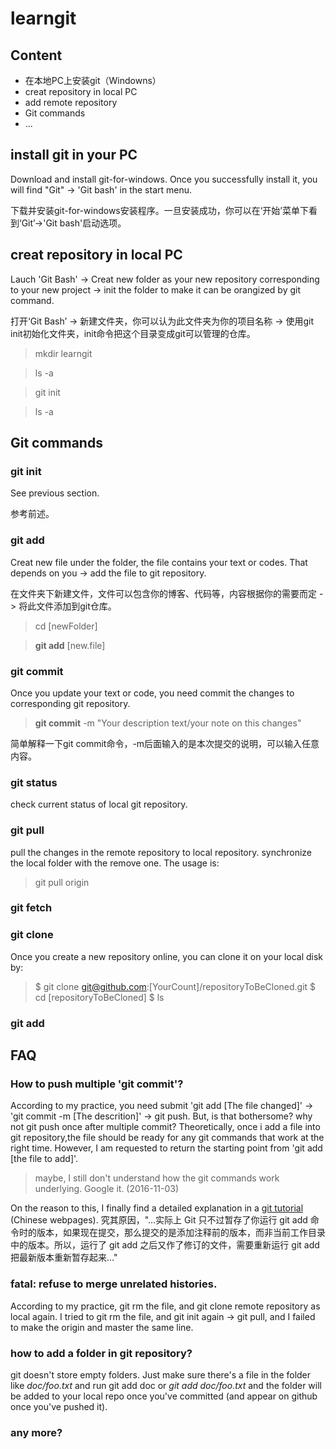 # learngit

## Content
- 在本地PC上安装git（Windowns）
- creat repository in local PC
- add remote repository 
- Git commands
- ...

## install git in your PC

Download and install git-for-windows. Once you successfully install it, you will find "Git" -> 'Git bash' in the start menu. 

下载并安装git-for-windows安装程序。一旦安装成功，你可以在‘开始’菜单下看到‘Git’->'Git bash'启动选项。

## creat repository in local PC

Lauch 'Git Bash' -> Creat new folder as your new repository corresponding to your new project -> init the folder to make it can be orangized by git command.

打开‘Git Bash’ -> 新建文件夹，你可以认为此文件夹为你的项目名称 -> 使用git init初始化文件夹，init命令把这个目录变成git可以管理的仓库。

> mkdir learngit

> ls -a

> git init

> ls -a


## Git commands

### git init

See previous section.

参考前述。

### git add

Creat new file under the folder, the file contains your text or codes. That depends on you -> add the file to git repository.

在文件夹下新建文件，文件可以包含你的博客、代码等，内容根据你的需要而定 -> 将此文件添加到git仓库。

> cd [newFolder]

> **git add** [new.file] 

### git commit

Once you update your text or code, you need commit the changes to corresponding git repository. 

> **git commit** -m "Your description text/your note on this changes"

简单解释一下git commit命令，-m后面输入的是本次提交的说明，可以输入任意内容。

### git status

check current status of local git repository.

### git pull

pull the changes in the remote repository to local repository. synchronize the local folder with the remove one. The usage is:
>git pull origin

### git fetch

### git clone

Once you create a new repository online, you can clone it on your local disk by:

> $ git clone git@github.com:[YourCount]/repositoryToBeCloned.git
> $ cd [repositoryToBeCloned]
> $ ls

### git add

## FAQ

### How to push multiple 'git commit'?

According to my practice, you need submit 'git add [The file changed]' -> 'git commit -m [The descrition]' -> git push. But, is that bothersome? why not git push once after multiple commit? Theoretically, once i add a file into git repository,the file should be ready for any git commands that work at the right time. However, I am requested to return the starting point from 'git add [the file to add]'. 

> maybe, I still don't understand how the git commands work underlying. Google it. (2016-11-03)

On the reason to this, I finally find a detailed explanation in a [git tutorial](https://git-scm.com/book/zh/v1/Git-%E5%9F%BA%E7%A1%80-%E8%AE%B0%E5%BD%95%E6%AF%8F%E6%AC%A1%E6%9B%B4%E6%96%B0%E5%88%B0%E4%BB%93%E5%BA%93) (Chinese webpages).
究其原因，"...实际上 Git 只不过暂存了你运行 git add 命令时的版本，如果现在提交，那么提交的是添加注释前的版本，而非当前工作目录中的版本。所以，运行了 git add 之后又作了修订的文件，需要重新运行 git add 把最新版本重新暂存起来..."

### fatal: refuse to merge unrelated histories.

According to my practice, git rm the file, and git clone remote repository as local again.
I tried to git rm the file, and git init again -> git pull, and I failed to make the origin and master the same line.

### how to add a folder in git repository?

git doesn't store empty folders. Just make sure there's a file in the folder like *doc/foo.txt* and run git add doc or *git add doc/foo.txt* and the folder will be added to your local repo once you've committed (and appear on github once you've pushed it).

### any more?
